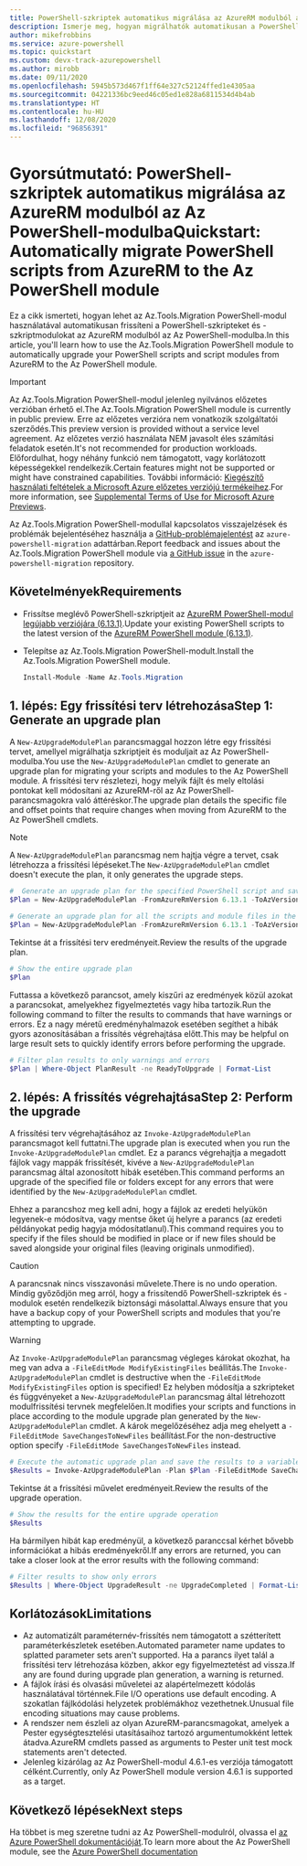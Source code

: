 ```yaml
---
title: PowerShell-szkriptek automatikus migrálása az AzureRM modulból az Az PowerShell-modulba
description: Ismerje meg, hogyan migrálhatók automatikusan a PowerShell-szkriptek az AzureRM modulból az Az PowerShell-modulba
author: mikefrobbins
ms.service: azure-powershell
ms.topic: quickstart
ms.custom: devx-track-azurepowershell
ms.author: mirobb
ms.date: 09/11/2020
ms.openlocfilehash: 5945b573d467f1ff64e327c52124ffed1e4305aa
ms.sourcegitcommit: 04221336bc9eed46c05ed1e828a6811534d4b4ab
ms.translationtype: HT
ms.contentlocale: hu-HU
ms.lasthandoff: 12/08/2020
ms.locfileid: "96856391"
---
```

# <a name="quickstart-automatically-migrate-powershell-scripts-from-azurerm-to-the-az-powershell-module"></a><span data-ttu-id="413c7-103">Gyorsútmutató: PowerShell-szkriptek automatikus migrálása az AzureRM modulból az Az PowerShell-modulba</span><span class="sxs-lookup"><span data-stu-id="413c7-103">Quickstart: Automatically migrate PowerShell scripts from AzureRM to the Az PowerShell module</span></span>

<span data-ttu-id="413c7-104">Ez a cikk ismerteti, hogyan lehet az Az.Tools.Migration PowerShell-modul használatával automatikusan frissíteni a PowerShell-szkripteket és -szkriptmodulokat az AzureRM modulból az Az PowerShell-modulba.</span><span class="sxs-lookup"><span data-stu-id="413c7-104">In this article, you'll learn how to use the Az.Tools.Migration PowerShell module to automatically upgrade your PowerShell scripts and script modules from AzureRM to the Az PowerShell module.</span></span>

> [!IMPORTANT]
> <span data-ttu-id="413c7-105">Az Az.Tools.Migration PowerShell-modul jelenleg nyilvános előzetes verzióban érhető el.</span><span class="sxs-lookup"><span data-stu-id="413c7-105">The Az.Tools.Migration PowerShell module is currently in public preview.</span></span> <span data-ttu-id="413c7-106">Erre az előzetes verzióra nem vonatkozik szolgáltatói szerződés.</span><span class="sxs-lookup"><span data-stu-id="413c7-106">This preview version is provided without a service level agreement.</span></span> <span data-ttu-id="413c7-107">Az előzetes verzió használata NEM javasolt éles számítási feladatok esetén.</span><span class="sxs-lookup"><span data-stu-id="413c7-107">It's not recommended for production workloads.</span></span> <span data-ttu-id="413c7-108">Előfordulhat, hogy néhány funkció nem támogatott, vagy korlátozott képességekkel rendelkezik.</span><span class="sxs-lookup"><span data-stu-id="413c7-108">Certain features might not be supported or might have constrained capabilities.</span></span> <span data-ttu-id="413c7-109">További információ: [Kiegészítő használati feltételek a Microsoft Azure előzetes verziójú termékeihez](https://azure.microsoft.com/support/legal/preview-supplemental-terms/).</span><span class="sxs-lookup"><span data-stu-id="413c7-109">For more information, see [Supplemental Terms of Use for Microsoft Azure Previews](https://azure.microsoft.com/support/legal/preview-supplemental-terms/).</span></span>

<span data-ttu-id="413c7-110">Az Az.Tools.Migration PowerShell-modullal kapcsolatos visszajelzések és problémák bejelentéséhez használja a [GitHub-problémajelentést](https://github.com/Azure/azure-powershell-migration/issues) az `azure-powershell-migration` adattárban.</span><span class="sxs-lookup"><span data-stu-id="413c7-110">Report feedback and issues about the Az.Tools.Migration PowerShell module via [a GitHub issue](https://github.com/Azure/azure-powershell-migration/issues) in the `azure-powershell-migration` repository.</span></span>

## <a name="requirements"></a><span data-ttu-id="413c7-111">Követelmények</span><span class="sxs-lookup"><span data-stu-id="413c7-111">Requirements</span></span>

* <span data-ttu-id="413c7-112">Frissítse meglévő PowerShell-szkriptjeit az [AzureRM PowerShell-modul legújabb verziójára (6.13.1)](https://github.com/Azure/azure-powershell/releases/tag/v6.13.1-November2018).</span><span class="sxs-lookup"><span data-stu-id="413c7-112">Update your existing PowerShell scripts to the latest version of the [AzureRM PowerShell module (6.13.1)](https://github.com/Azure/azure-powershell/releases/tag/v6.13.1-November2018).</span></span>
* <span data-ttu-id="413c7-113">Telepítse az Az.Tools.Migration PowerShell-modult.</span><span class="sxs-lookup"><span data-stu-id="413c7-113">Install the Az.Tools.Migration PowerShell module.</span></span>

  ```powershell
  Install-Module -Name Az.Tools.Migration
  ```

## <a name="step-1-generate-an-upgrade-plan"></a><span data-ttu-id="413c7-114">1\. lépés: Egy frissítési terv létrehozása</span><span class="sxs-lookup"><span data-stu-id="413c7-114">Step 1: Generate an upgrade plan</span></span>

<span data-ttu-id="413c7-115">A `New-AzUpgradeModulePlan` parancsmaggal hozzon létre egy frissítési tervet, amellyel migrálhatja szkriptjeit és moduljait az Az PowerShell-modulba.</span><span class="sxs-lookup"><span data-stu-id="413c7-115">You use the `New-AzUpgradeModulePlan` cmdlet to generate an upgrade plan for migrating your scripts and modules to the Az PowerShell module.</span></span> <span data-ttu-id="413c7-116">A frissítési terv részletezi, hogy melyik fájlt és mely eltolási pontokat kell módosítani az AzureRM-ről az Az PowerShell-parancsmagokra való áttéréskor.</span><span class="sxs-lookup"><span data-stu-id="413c7-116">The upgrade plan details the specific file and offset points that require changes when moving from AzureRM to the Az PowerShell cmdlets.</span></span>

> [!NOTE]
> <span data-ttu-id="413c7-117">A `New-AzUpgradeModulePlan` parancsmag nem hajtja végre a tervet, csak létrehozza a frissítési lépéseket.</span><span class="sxs-lookup"><span data-stu-id="413c7-117">The `New-AzUpgradeModulePlan` cmdlet doesn't execute the plan, it only generates the upgrade steps.</span></span>

```powershell
#  Generate an upgrade plan for the specified PowerShell script and save it to a variable.
$Plan = New-AzUpgradeModulePlan -FromAzureRmVersion 6.13.1 -ToAzVersion 4.6.1 -FilePath 'C:\Scripts\my-azure-script.ps1'
```

```powershell
# Generate an upgrade plan for all the scripts and module files in the specified folder and save it to a variable.
$Plan = New-AzUpgradeModulePlan -FromAzureRmVersion 6.13.1 -ToAzVersion 4.6.1 -DirectoryPath 'C:\Scripts'
```

<span data-ttu-id="413c7-118">Tekintse át a frissítési terv eredményeit.</span><span class="sxs-lookup"><span data-stu-id="413c7-118">Review the results of the upgrade plan.</span></span>

```powershell
# Show the entire upgrade plan
$Plan
```

<span data-ttu-id="413c7-119">Futtassa a következő parancsot, amely kiszűri az eredmények közül azokat a parancsokat, amelyekhez figyelmeztetés vagy hiba tartozik.</span><span class="sxs-lookup"><span data-stu-id="413c7-119">Run the following command to filter the results to commands that have warnings or errors.</span></span> <span data-ttu-id="413c7-120">Ez a nagy méretű eredményhalmazok esetében segíthet a hibák gyors azonosításában a frissítés végrehajtása előtt.</span><span class="sxs-lookup"><span data-stu-id="413c7-120">This may be helpful on large result sets to quickly identify errors before performing the upgrade.</span></span>

```powershell
# Filter plan results to only warnings and errors
$Plan | Where-Object PlanResult -ne ReadyToUpgrade | Format-List
```

## <a name="step-2-perform-the-upgrade"></a><span data-ttu-id="413c7-121">2\. lépés: A frissítés végrehajtása</span><span class="sxs-lookup"><span data-stu-id="413c7-121">Step 2: Perform the upgrade</span></span>

<span data-ttu-id="413c7-122">A frissítési terv végrehajtásához az `Invoke-AzUpgradeModulePlan` parancsmagot kell futtatni.</span><span class="sxs-lookup"><span data-stu-id="413c7-122">The upgrade plan is executed when you run the `Invoke-AzUpgradeModulePlan` cmdlet.</span></span> <span data-ttu-id="413c7-123">Ez a parancs végrehajtja a megadott fájlok vagy mappák frissítését, kivéve a `New-AzUpgradeModulePlan` parancsmag által azonosított hibák esetében.</span><span class="sxs-lookup"><span data-stu-id="413c7-123">This command performs an upgrade of the specified file or folders except for any errors that were identified by the `New-AzUpgradeModulePlan` cmdlet.</span></span>

<span data-ttu-id="413c7-124">Ehhez a parancshoz meg kell adni, hogy a fájlok az eredeti helyükön legyenek-e módosítva, vagy mentse őket új helyre a parancs (az eredeti példányokat pedig hagyja módosítatlanul).</span><span class="sxs-lookup"><span data-stu-id="413c7-124">This command requires you to specify if the files should be modified in place or if new files should be saved alongside your original files (leaving originals unmodified).</span></span>

> [!CAUTION]
> <span data-ttu-id="413c7-125">A parancsnak nincs visszavonási művelete.</span><span class="sxs-lookup"><span data-stu-id="413c7-125">There is no undo operation.</span></span> <span data-ttu-id="413c7-126">Mindig győződjön meg arról, hogy a frissítendő PowerShell-szkriptek és -modulok esetén rendelkezik biztonsági másolattal.</span><span class="sxs-lookup"><span data-stu-id="413c7-126">Always ensure that you have a backup copy of your PowerShell scripts and modules that you're attempting to upgrade.</span></span>

> [!WARNING]
> <span data-ttu-id="413c7-127">Az `Invoke-AzUpgradeModulePlan` parancsmag végleges károkat okozhat, ha meg van adva a `-FileEditMode ModifyExistingFiles` beállítás.</span><span class="sxs-lookup"><span data-stu-id="413c7-127">The `Invoke-AzUpgradeModulePlan` cmdlet is destructive when the `-FileEditMode ModifyExistingFiles` option is specified!</span></span> <span data-ttu-id="413c7-128">Ez helyben módosítja a szkripteket és függvényeket a `New-AzUpgradeModulePlan` parancsmag által létrehozott modulfrissítési tervnek megfelelően.</span><span class="sxs-lookup"><span data-stu-id="413c7-128">It modifies your scripts and functions in place according to the module upgrade plan generated by the `New-AzUpgradeModulePlan` cmdlet.</span></span> <span data-ttu-id="413c7-129">A károk megelőzéséhez adja meg ehelyett a `-FileEditMode SaveChangesToNewFiles` beállítást.</span><span class="sxs-lookup"><span data-stu-id="413c7-129">For the non-destructive option specify `-FileEditMode SaveChangesToNewFiles` instead.</span></span>

```powershell
# Execute the automatic upgrade plan and save the results to a variable.
$Results = Invoke-AzUpgradeModulePlan -Plan $Plan -FileEditMode SaveChangesToNewFiles
```

<span data-ttu-id="413c7-130">Tekintse át a frissítési művelet eredményeit.</span><span class="sxs-lookup"><span data-stu-id="413c7-130">Review the results of the upgrade operation.</span></span>

```powershell
# Show the results for the entire upgrade operation
$Results
```

<span data-ttu-id="413c7-131">Ha bármilyen hibát kap eredményül, a következő paranccsal kérhet bővebb információkat a hibás eredményekről.</span><span class="sxs-lookup"><span data-stu-id="413c7-131">If any errors are returned, you can take a closer look at the error results with the following command:</span></span>

```powershell
# Filter results to show only errors
$Results | Where-Object UpgradeResult -ne UpgradeCompleted | Format-List
```

## <a name="limitations"></a><span data-ttu-id="413c7-132">Korlátozások</span><span class="sxs-lookup"><span data-stu-id="413c7-132">Limitations</span></span>

* <span data-ttu-id="413c7-133">Az automatizált paraméternév-frissítés nem támogatott a szétterített paraméterkészletek esetében.</span><span class="sxs-lookup"><span data-stu-id="413c7-133">Automated parameter name updates to splatted parameter sets aren't supported.</span></span> <span data-ttu-id="413c7-134">Ha a parancs ilyet talál a frissítési terv létrehozása közben, akkor egy figyelmeztetést ad vissza.</span><span class="sxs-lookup"><span data-stu-id="413c7-134">If any are found during upgrade plan generation, a warning is returned.</span></span>
* <span data-ttu-id="413c7-135">A fájlok írási és olvasási műveletei az alapértelmezett kódolás használatával történnek.</span><span class="sxs-lookup"><span data-stu-id="413c7-135">File I/O operations use default encoding.</span></span> <span data-ttu-id="413c7-136">A szokatlan fájlkódolási helyzetek problémákhoz vezethetnek.</span><span class="sxs-lookup"><span data-stu-id="413c7-136">Unusual file encoding situations may cause problems.</span></span>
* <span data-ttu-id="413c7-137">A rendszer nem észleli az olyan AzureRM-parancsmagokat, amelyek a Pester egységtesztelési utasításaihoz tartozó argumentumokként lettek átadva.</span><span class="sxs-lookup"><span data-stu-id="413c7-137">AzureRM cmdlets passed as arguments to Pester unit test mock statements aren't detected.</span></span>
* <span data-ttu-id="413c7-138">Jelenleg kizárólag az Az PowerShell-modul 4.6.1-es verziója támogatott célként.</span><span class="sxs-lookup"><span data-stu-id="413c7-138">Currently, only Az PowerShell module version 4.6.1 is supported as a target.</span></span>

## <a name="next-steps"></a><span data-ttu-id="413c7-139">Következő lépések</span><span class="sxs-lookup"><span data-stu-id="413c7-139">Next steps</span></span>

<span data-ttu-id="413c7-140">Ha többet is meg szeretne tudni az Az PowerShell-modulról, olvassa el [az Azure PowerShell dokumentációját](/powershell/azure/).</span><span class="sxs-lookup"><span data-stu-id="413c7-140">To learn more about the Az PowerShell module, see the [Azure PowerShell documentation](/powershell/azure/)</span></span>